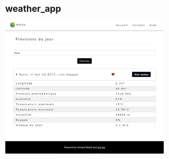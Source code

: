 # weather_app

![alt text](https://github.com/ArnaudBistel/weather_app/blob/master/img/weather_app_view.PNG)
